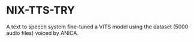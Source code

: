 # NIX-TTS-TRY
A text to speech system fine-tuned a VITS model using the dataset (5000 audio files) voiced by ANICA.
